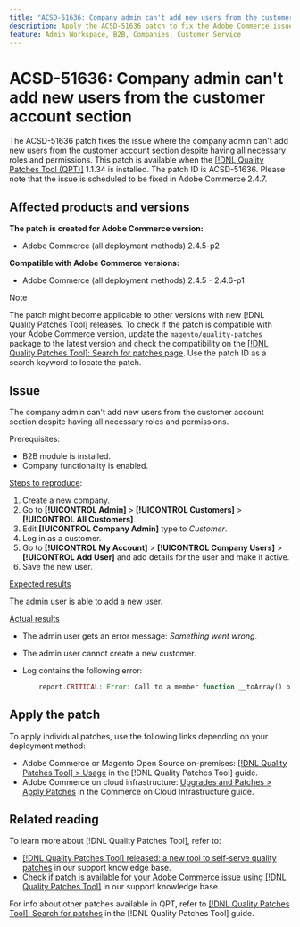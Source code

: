 ```yaml
---
title: "ACSD-51636: Company admin can't add new users from the customer account section"
description: Apply the ACSD-51636 patch to fix the Adobe Commerce issue where the company admin can't add new users from the customer account section despite having all necessary roles and permissions.
feature: Admin Workspace, B2B, Companies, Customer Service
---
```

# ACSD-51636: Company admin can't add new users from the customer account section

The ACSD-51636 patch fixes the issue where the company admin can't add new users from the customer account section despite having all necessary roles and permissions. This patch is available when the [[!DNL Quality Patches Tool (QPT)]](/help/announcements/adobe-commerce-announcements/magento-quality-patches-released-new-tool-to-self-serve-quality-patches.md) 1.1.34 is installed. The patch ID is ACSD-51636. Please note that the issue is scheduled to be fixed in Adobe Commerce 2.4.7.

## Affected products and versions

**The patch is created for Adobe Commerce version:**

* Adobe Commerce (all deployment methods) 2.4.5-p2

**Compatible with Adobe Commerce versions:**

* Adobe Commerce (all deployment methods) 2.4.5 - 2.4.6-p1

>[!NOTE]
>
>The patch might become applicable to other versions with new [!DNL Quality Patches Tool] releases. To check if the patch is compatible with your Adobe Commerce version, update the `magento/quality-patches` package to the latest version and check the compatibility on the [[!DNL Quality Patches Tool]: Search for patches page](https://experienceleague.adobe.com/tools/commerce-quality-patches/index.html). Use the patch ID as a search keyword to locate the patch.

## Issue

The company admin can't add new users from the customer account section despite having all necessary roles and permissions.

Prerequisites:

* B2B module is installed.
* Company functionality is enabled.

<u>Steps to reproduce</u>:

1. Create a new company.
1. Go to **[!UICONTROL Admin]** > **[!UICONTROL Customers]** > **[!UICONTROL All Customers]**.
1. Edit **[!UICONTROL Company Admin]** type to *Customer*.
1. Log in as a customer.
1. Go to **[!UICONTROL My Account]** > **[!UICONTROL Company Users]** > **[!UICONTROL Add User]** and add details for the user and make it active. 
1. Save the new user.

<u>Expected results</u>

The admin user is able to add a new user.

<u>Actual results</u>

* The admin user gets an error message: *Something went wrong*.
* The admin user cannot create a new customer.
* Log contains the following error:

    ```PHP
        report.CRITICAL: Error: Call to a member function __toArray() on null in app/code/Magento/LoginAsCustomerLogging/Observer/LogSaveCustomerObserver.php:123
    ```

## Apply the patch

To apply individual patches, use the following links depending on your deployment method:

* Adobe Commerce or Magento Open Source on-premises: [[!DNL Quality Patches Tool] > Usage](<https://experienceleague.adobe.com/docs/commerce-operations/tools/quality-patches-tool/usage.html>) in the [!DNL Quality Patches Tool] guide.
* Adobe Commerce on cloud infrastructure: [Upgrades and Patches > Apply Patches](https://experienceleague.adobe.com/docs/commerce-cloud-service/user-guide/develop/upgrade/apply-patches.html) in the Commerce on Cloud Infrastructure guide.

## Related reading

To learn more about [!DNL Quality Patches Tool], refer to:

* [[!DNL Quality Patches Tool] released: a new tool to self-serve quality patches](/help/announcements/adobe-commerce-announcements/magento-quality-patches-released-new-tool-to-self-serve-quality-patches.md) in our support knowledge base.
* [Check if patch is available for your Adobe Commerce issue using [!DNL Quality Patches Tool]](/help/support-tools/patches-available-in-qpt-tool/check-patch-for-magento-issue-with-magento-quality-patches.md) in our support knowledge base.

For info about other patches available in QPT, refer to [[!DNL Quality Patches Tool]: Search for patches](<https://experienceleague.adobe.com/tools/commerce-quality-patches/index.html>) in the [!DNL Quality Patches Tool] guide.